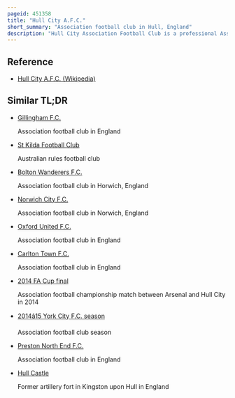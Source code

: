 ```yaml
---
pageid: 451358
title: "Hull City A.F.C."
short_summary: "Association football club in Hull, England"
description: "Hull City Association Football Club is a professional Association Football Club based in Kingston upon Hull, East Riding of Yorkshire, England. They compete in the Efl championship the second Level of the english Football League System. They play their Home Matches at the Mkm Stadium after moving from Boothferry Park in 2002. The Club's traditional Home Colours are black and amber often showing a striped Design on the Shirt Hence the Nickname Tigers. Hull also contest the Humber Derby with both grimsby Town and Scunthorpe united."
---
```


## Reference

- [Hull City A.F.C. (Wikipedia)](https://en.wikipedia.org/?curid=451358)

## Similar TL;DR

- [Gillingham F.C.](/tldr/en/gillingham-fc)

  Association football club in England

- [St Kilda Football Club](/tldr/en/st-kilda-football-club)

  Australian rules football club

- [Bolton Wanderers F.C.](/tldr/en/bolton-wanderers-fc)

  Association football club in Horwich, England

- [Norwich City F.C.](/tldr/en/norwich-city-fc)

  Association football club in Norwich, England

- [Oxford United F.C.](/tldr/en/oxford-united-fc)

  Association football club in England

- [Carlton Town F.C.](/tldr/en/carlton-town-fc)

  Association football club in England

- [2014 FA Cup final](/tldr/en/2014-fa-cup-final)

  Association football championship match between Arsenal and Hull City in 2014

- [2014â15 York City F.C. season](/tldr/en/201415-york-city-fc-season)

  Association football club season

- [Preston North End F.C.](/tldr/en/preston-north-end-fc)

  Association football club in England

- [Hull Castle](/tldr/en/hull-castle)

  Former artillery fort in Kingston upon Hull in England
